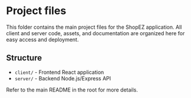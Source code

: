 # Project files

This folder contains the main project files for the ShopEZ application. All client and server code, assets, and documentation are organized here for easy access and deployment.

## Structure
- `client/` - Frontend React application
- `server/` - Backend Node.js/Express API

Refer to the main README in the root for more details.
